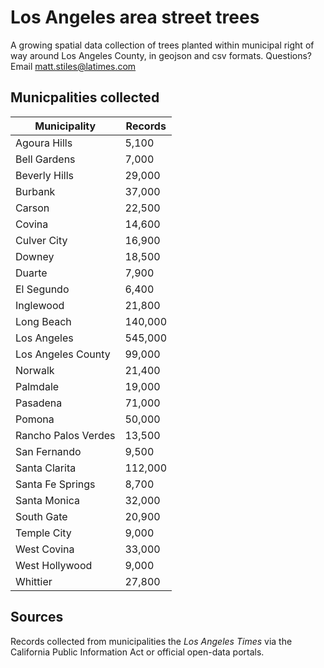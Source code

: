 # Los Angeles area street trees

A growing spatial data collection of trees planted within municipal right of way around Los Angeles County, in geojson and csv formats. Questions? Email [matt.stiles@latimes.com](mailto:matt.stiles@latimes.com)

## Municpalities collected

Municipality | Records
------------ | -------
Agoura Hills | 5,100
Bell Gardens | 7,000
Beverly Hills | 29,000
Burbank | 37,000
Carson | 22,500
Covina | 14,600
Culver City | 16,900
Downey | 18,500
Duarte | 7,900
El Segundo | 6,400
Inglewood | 21,800
Long Beach | 140,000
Los Angeles | 545,000
Los Angeles County | 99,000
Norwalk | 21,400
Palmdale | 19,000
Pasadena | 71,000
Pomona | 50,000
Rancho Palos Verdes | 13,500
San Fernando | 9,500
Santa Clarita | 112,000
Santa Fe Springs | 8,700
Santa Monica | 32,000
South Gate | 20,900
Temple City | 9,000
West Covina | 33,000
West Hollywood | 9,000
Whittier | 27,800

## Sources

Records collected from municipalities the *Los Angeles Times* via the California Public Information Act or official open-data portals. 